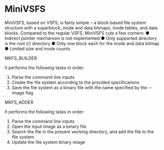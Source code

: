 # MiniVSFS
MiniVSFS, based on VSFS, is fairly simple – a block-based file system structure with a
superblock, inode and data bitmaps, inode tables, and data blocks. Compared to
the regular VSFS, MiniVSFS cuts a few corners:
● Indirect pointer mechanism is not implemented
● Only supported directory is the root (/) directory
● Only one block each for the inode and data bitmap
● Limited size and inode counts


MKFS_BUILDER


It performs the following tasks in order:
1. Parse the command line inputs
2. Create the file system according to the provided specifications
3. Save the file system as a binary file with the name specified by the --image flag

   
MKFS_ADDER


It performs the following tasks in order:
1. Parse the command line inputs
2. Open the input image as a binary file
3. Search the file in the present working directory, and add the file to the file
system.
4. Update the file system binary image
